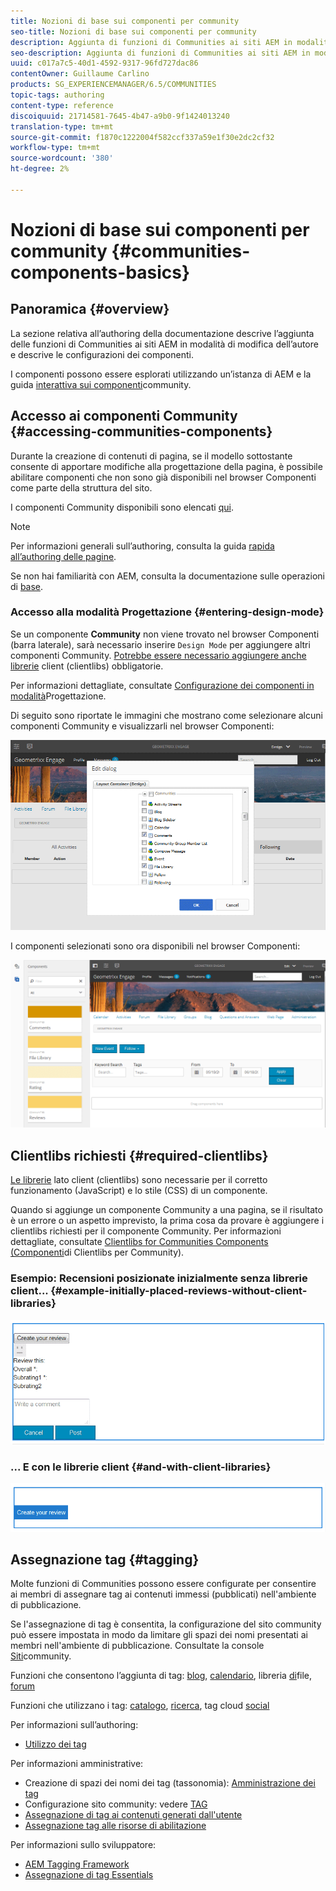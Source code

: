 ```yaml
---
title: Nozioni di base sui componenti per community
seo-title: Nozioni di base sui componenti per community
description: Aggiunta di funzioni di Communities ai siti AEM in modalità di modifica e configurazione di componenti
seo-description: Aggiunta di funzioni di Communities ai siti AEM in modalità di modifica e configurazione di componenti
uuid: c017a7c5-40d1-4592-9317-96fd727dac86
contentOwner: Guillaume Carlino
products: SG_EXPERIENCEMANAGER/6.5/COMMUNITIES
topic-tags: authoring
content-type: reference
discoiquuid: 21714581-7645-4b47-a9b0-9f1424013240
translation-type: tm+mt
source-git-commit: f1870c1222004f582ccf337a59e1f30e2dc2cf32
workflow-type: tm+mt
source-wordcount: '380'
ht-degree: 2%

---
```



# Nozioni di base sui componenti per community {#communities-components-basics}

## Panoramica {#overview}

La sezione relativa all’authoring della documentazione descrive l’aggiunta delle funzioni di Communities ai siti AEM in modalità di modifica dell’autore e descrive le configurazioni dei componenti.

I componenti possono essere esplorati utilizzando un’istanza di AEM e la guida [interattiva sui componenti](components-guide.md)community.

## Accesso ai componenti Community {#accessing-communities-components}

Durante la creazione di contenuti di pagina, se il modello sottostante consente di apportare modifiche alla progettazione della pagina, è possibile abilitare componenti che non sono già disponibili nel browser Componenti come parte della struttura del sito.

I componenti Community disponibili sono elencati [qui](author-communities.md#available-communities-components).

>[!NOTE]
>
>Per informazioni generali sull’authoring, consulta la guida [rapida all’authoring delle pagine](../../help/sites-authoring/qg-page-authoring.md).
>
>Se non hai familiarità con AEM, consulta la documentazione sulle operazioni di [base](../../help/sites-authoring/basic-handling.md).


### Accesso alla modalità Progettazione {#entering-design-mode}

Se un componente **Community** non viene trovato nel browser Componenti (barra laterale), sarà necessario inserire `Design Mode` per aggiungere altri componenti Community. [Potrebbe essere necessario aggiungere anche librerie](#required-clientlibs) client (clientlibs) obbligatorie.

Per informazioni dettagliate, consultate [Configurazione dei componenti in modalità](../../help/sites-authoring/default-components-designmode.md)Progettazione.

Di seguito sono riportate le immagini che mostrano come selezionare alcuni componenti Community e visualizzarli nel browser Componenti:

![chlimage_1-424](assets/chlimage_1-424.png)

I componenti selezionati sono ora disponibili nel browser Componenti:

![chlimage_1-425](assets/chlimage_1-425.png)

## Clientlibs richiesti {#required-clientlibs}

[Le librerie](../../help/sites-developing/clientlibs.md) lato client (clientlibs) sono necessarie per il corretto funzionamento (JavaScript) e lo stile (CSS) di un componente.

Quando si aggiunge un componente Community a una pagina, se il risultato è un errore o un aspetto imprevisto, la prima cosa da provare è aggiungere i clientlibs richiesti per il componente Community. Per informazioni dettagliate, consultate [Clientlibs for Communities Components (Componenti](clientlibs.md)di Clientlibs per Community).

### Esempio: Recensioni posizionate inizialmente senza librerie client... {#example-initially-placed-reviews-without-client-libraries}

![chlimage_1-426](assets/chlimage_1-426.png)

### ... E con le librerie client {#and-with-client-libraries}

![chlimage_1-427](assets/chlimage_1-427.png)

## Assegnazione tag {#tagging}

Molte funzioni di Communities possono essere configurate per consentire ai membri di assegnare tag ai contenuti immessi (pubblicati) nell&#39;ambiente di pubblicazione.

Se l&#39;assegnazione di tag è consentita, la configurazione del sito community può essere impostata in modo da limitare gli spazi dei nomi presentati ai membri nell&#39;ambiente di pubblicazione. Consultate la console [Siti](sites-console.md#tagging)community.

Funzioni che consentono l’aggiunta di tag: [blog](blog-feature.md), [calendario](calendar.md), libreria [di](file-library.md)file, [forum](forum.md)

Funzioni che utilizzano i tag: [catalogo](catalog.md), [ricerca](search.md), tag cloud [social](tagcloud.md)

Per informazioni sull’authoring:

* [Utilizzo dei tag](../../help/sites-authoring/tags.md)

Per informazioni amministrative:

* Creazione di spazi dei nomi dei tag (tassonomia): [Amministrazione dei tag](../../help/sites-administering/tags.md)
* Configurazione sito community: vedere [TAG](sites-console.md#tagging)
* [Assegnazione di tag ai contenuti generati dall&#39;utente](../../help/sites-authoring/tags.md)
* [Assegnazione tag alle risorse di abilitazione](tag-resources.md)

Per informazioni sullo sviluppatore:

* [AEM Tagging Framework](../../help/sites-developing/framework.md)
* [Assegnazione di tag Essentials](tag.md)

